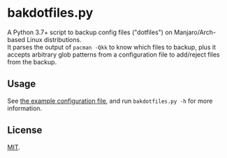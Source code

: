 # bakdotfiles.py
A Python 3.7+ script to backup config files ("dotfiles") on Manjaro/Arch-based Linux distributions.  
It parses the output of `pacman -Qkk` to know which files to backup, plus it accepts arbitrary glob patterns from a
configuration file to add/reject files from the backup.

## Usage
See [the example configuration file](./dotfiles.cfg), and run `bakdotfiles.py -h` for more information.

## License
[MIT](LICENSE).
